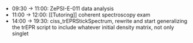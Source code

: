 - 09:30 -> 11:00: ZePSI-E-011 data analysis
- 11:00 -> 12:00: [[Tutoring]] coherent spectroscopy exam
- 14:00 -> 19:30: ciss_trEPRStickSpectrum, rewrite and start generalizing the trEPR script to include whatever initial density matrix, not only singlet